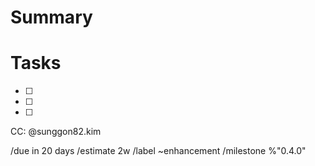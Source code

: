 # Summary
<!--- Summarize the information of the feature request -->


# Tasks
<!--- Tasks to accomplish the feature -->
* [ ]  
* [ ]  
* [ ]  


CC: @sunggon82.kim

/due in 20 days
/estimate 2w
/label ~enhancement
/milestone %"0.4.0"
